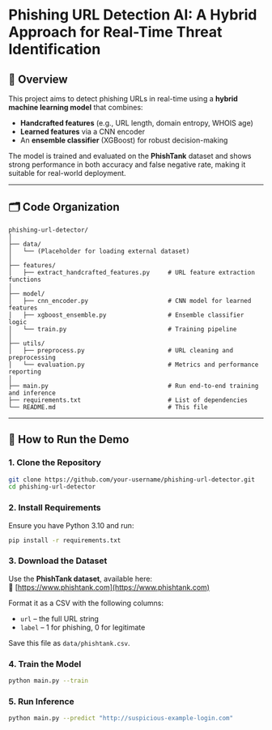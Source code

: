 
# Phishing URL Detection AI: A Hybrid Approach for Real-Time Threat Identification

## 📌 Overview

This project aims to detect phishing URLs in real-time using a **hybrid machine learning model** that combines:

- **Handcrafted features** (e.g., URL length, domain entropy, WHOIS age)
- **Learned features** via a CNN encoder
- An **ensemble classifier** (XGBoost) for robust decision-making

The model is trained and evaluated on the **PhishTank** dataset and shows strong performance in both accuracy and false negative rate, making it suitable for real-world deployment.

---

## 🗂️ Code Organization

```
phishing-url-detector/
│
├── data/
│   └── (Placeholder for loading external dataset)
│
├── features/
│   ├── extract_handcrafted_features.py     # URL feature extraction functions
│
├── model/
│   ├── cnn_encoder.py                      # CNN model for learned features
│   ├── xgboost_ensemble.py                 # Ensemble classifier logic
│   └── train.py                            # Training pipeline
│
├── utils/
│   ├── preprocess.py                       # URL cleaning and preprocessing
│   └── evaluation.py                       # Metrics and performance reporting
│
├── main.py                                 # Run end-to-end training and inference
├── requirements.txt                        # List of dependencies
└── README.md                               # This file
```

---

## 🚀 How to Run the Demo

### 1. Clone the Repository

```bash
git clone https://github.com/your-username/phishing-url-detector.git
cd phishing-url-detector
```

### 2. Install Requirements

Ensure you have Python 3.10 and run:

```bash
pip install -r requirements.txt
```

### 3. Download the Dataset

Use the **PhishTank dataset**, available here:  
🔗 [https://www.phishtank.com](https://www.phishtank.com)

Format it as a CSV with the following columns:

- `url` – the full URL string  
- `label` – 1 for phishing, 0 for legitimate

Save this file as `data/phishtank.csv`.

### 4. Train the Model

```bash
python main.py --train
```

### 5. Run Inference

```bash
python main.py --predict "http://suspicious-example-login.com"
```
